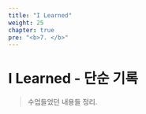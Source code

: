 ```yaml
---
title: "I Learned"
weight: 25
chapter: true
pre: "<b>7. </b>"
---
```


# I Learned - 단순 기록

> 수업들었던 내용들 정리.